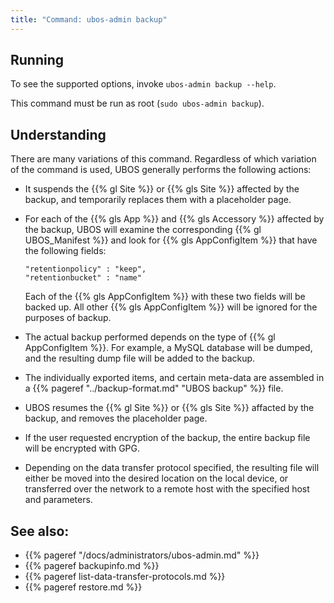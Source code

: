 ```yaml
---
title: "Command: ubos-admin backup"
---
```


## Running

To see the supported options, invoke ``ubos-admin backup --help``.

This command must be run as root (``sudo ubos-admin backup``).

## Understanding

There are many variations of this command. Regardless of which variation of the command is
used, UBOS generally performs the following actions:

* It suspends the {{% gl Site %}} or {{% gls Site %}} affected by the backup, and temporarily
  replaces them with a placeholder page.

* For each of the {{% gls App %}} and {{% gls Accessory %}} affected by the
  backup, UBOS will examine the corresponding {{% gl UBOS_Manifest %}} and look for
  {{% gls AppConfigItem %}} that have the following fields:

  ```
  "retentionpolicy" : "keep",
  "retentionbucket" : "name"
  ```

  Each of the {{% gls AppConfigItem %}} with these two fields will be backed
  up. All other {{% gls AppConfigItem %}} will be ignored for the purposes of backup.

* The actual backup performed depends on the type of {{% gl AppConfigItem %}}. For
  example, a MySQL database will be dumped, and the resulting dump file will be
  added to the backup.

* The individually exported items, and certain meta-data are assembled in a
  {{% pageref "../backup-format.md" "UBOS backup" %}} file.

* UBOS resumes the {{% gl Site %}} or {{% gls Site %}} affacted by the backup, and removes
  the placeholder page.

* If the user requested encryption of the backup, the entire backup file will be
  encrypted with GPG.

* Depending on the data transfer protocol specified, the resulting file will either be
  moved into the desired location on the local device, or transferred over the network
  to a remote host with the specified host and parameters.

## See also:

* {{% pageref "/docs/administrators/ubos-admin.md" %}}
* {{% pageref backupinfo.md %}}
* {{% pageref list-data-transfer-protocols.md %}}
* {{% pageref restore.md %}}
